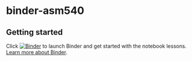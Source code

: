 # binder-asm540

## Getting started
Click [![Binder](https://mybinder.org/badge_logo.svg)](https://mybinder.org/v2/gh/hancocb/binder-asm540/master) to launch Binder and get started with the notebook lessons. [Learn more about Binder](https://mybinder.readthedocs.io/en/latest/).